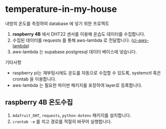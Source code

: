 # temperature-in-my-house

내방의 온도를 측정하여 database 에 넣기 위한 프로젝트

1. __raspberry 4B__ 에서 DHT22 센서를 이용해 온습도 데이터를 수집합니다.
2. 수집된 데이터를 requests 를 통해 aws-lambda 로 전달합니다. ([ci-aws-lambda](https://github.com/noname2048/ci-aws-lambda))
3. aws-lambda 는 supabase postgresql 데이터 베이스에 넣습니다.

기타사항
- raspberry pi는 재부팅시에도 온도를 자동으로 수집할 수 있도록, systemctl 혹은 crontab 을 이용합니다.
- aws-lambda 는 필요한 파이썬 패키지를 포장하여 layer로 등록합니다.

## raspberry 4B 온도수집

1. `Adafruit_DHT`, `requests`, `python-dotenv` 패키지를 설치합니다.
2. `crontab -e` 를 치고 경로를 적절히 바꾸어 실행합니다.
